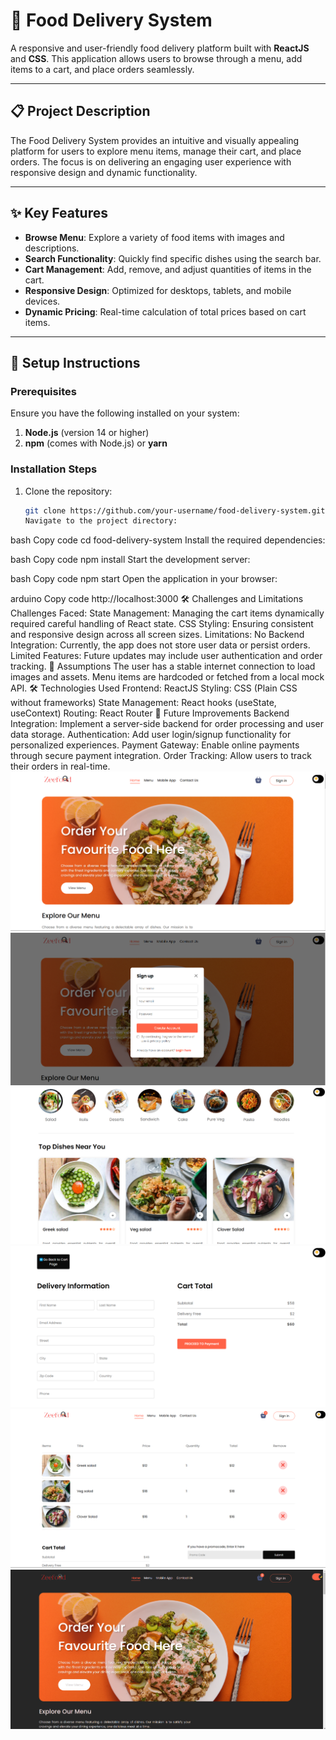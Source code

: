 # 🍔 **Food Delivery System**

A responsive and user-friendly food delivery platform built with **ReactJS** and **CSS**. This application allows users to browse through a menu, add items to a cart, and place orders seamlessly.

---

## 📋 **Project Description**

The Food Delivery System provides an intuitive and visually appealing platform for users to explore menu items, manage their cart, and place orders. The focus is on delivering an engaging user experience with responsive design and dynamic functionality.

---

## ✨ **Key Features**

- **Browse Menu**: Explore a variety of food items with images and descriptions.
- **Search Functionality**: Quickly find specific dishes using the search bar.
- **Cart Management**: Add, remove, and adjust quantities of items in the cart.
- **Responsive Design**: Optimized for desktops, tablets, and mobile devices.
- **Dynamic Pricing**: Real-time calculation of total prices based on cart items.

---

## 🚀 **Setup Instructions**

### **Prerequisites**

Ensure you have the following installed on your system:

1. **Node.js** (version 14 or higher)
2. **npm** (comes with Node.js) or **yarn**

### **Installation Steps**

1. Clone the repository:
   ```bash
   git clone https://github.com/your-username/food-delivery-system.git
   Navigate to the project directory:
   ```

bash
Copy code
cd food-delivery-system
Install the required dependencies:

bash
Copy code
npm install
Start the development server:

bash
Copy code
npm start
Open the application in your browser:

arduino
Copy code
http://localhost:3000
🛠️ Challenges and Limitations
Challenges Faced:
State Management: Managing the cart items dynamically required careful handling of React state.
CSS Styling: Ensuring consistent and responsive design across all screen sizes.
Limitations:
No Backend Integration: Currently, the app does not store user data or persist orders.
Limited Features: Future updates may include user authentication and order tracking.
🤔 Assumptions
The user has a stable internet connection to load images and assets.
Menu items are hardcoded or fetched from a local mock API.
🛠️ Technologies Used
Frontend: ReactJS
Styling: CSS (Plain CSS without frameworks)
State Management: React hooks (useState, useContext)
Routing: React Router
🚀 Future Improvements
Backend Integration: Implement a server-side backend for order processing and user data storage.
Authentication: Add user login/signup functionality for personalized experiences.
Payment Gateway: Enable online payments through secure payment integration.
Order Tracking: Allow users to track their orders in real-time.
<img src='./screenshots/1.png'>
<img src='./screenshots/2.png'>
<img src='./screenshots/3.png'>
<img src='./screenshots/4.png'>
<img src='./screenshots/5.png'>
<img src='./screenshots/6.png'>
